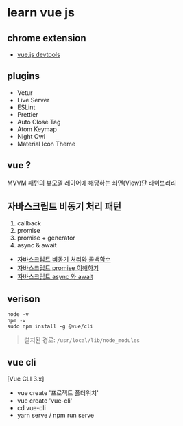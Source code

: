 # learn vue js


## chrome extension 
- [vue.js devtools](https://chrome.google.com/webstore/detail/vuejs-devtools/nhdogjmejiglipccpnnnanhbledajbpd/related?hl=en)
## plugins
- Vetur
- Live Server
- ESLint
- Prettier
- Auto Close Tag
- Atom Keymap
- Night Owl
- Material Icon Theme


## vue ?
MVVM 패턴의 뷰모델 레이어에 해당하는 화면(View)단 라이브러리


## 자바스크립트 비동기 처리 패턴 
1. callback
2. promise
3. promise + generator
4. async & await
- [자바스크립트 비동기 처리와 콜백함수](https://joshua1988.github.io/web-development/javascript/javascript-asynchronous-operation/)
- [자바스크립트 promise 이해하기](https://joshua1988.github.io/web-development/javascript/promise-for-beginners/)
- [자바스크립트 async 와 await](https://joshua1988.github.io/web-development/javascript/js-async-await/)



## verison
```shell
node -v 
npm -v 
sudo npm install -g @vue/cli
``` 
> 설치된 경로: `/usr/local/lib/node_modules`

## vue cli 
[Vue CLI 3.x]
- vue create '프로젝트 폴더위치' 
- vue create 'vue-cli'
- cd vue-cli
- yarn serve / npm run serve 



